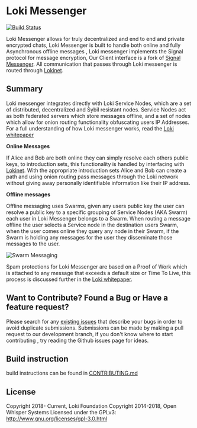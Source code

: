 # Loki Messenger

[![Build Status](https://travis-ci.org/loki-project/loki-messenger.svg?branch=development)](https://travis-ci.org/loki-project/loki-messenger)

Loki Messenger allows for truly decentralized and end to end and private encrypted chats, Loki Messenger is built to handle both online and fully Asynchronous offline messages , Loki messenger implements the Signal protocol for message encryption, Our Client interface is a fork of [Signal Messenger](https://signal.org/). All communication that passes through Loki messenger is routed through [Lokinet](https://github.com/loki-project/loki-network).

## Summary

Loki messenger integrates directly with Loki Service Nodes, which are a set of distributed, decentralized and Sybil resistant nodes. Service Nodes act as both federated servers which store messages offline, and a set of nodes which allow for onion routing functionality obfuscating users IP Addresses. For a full understanding of how Loki messenger works, read the [Loki whitepaper](https://loki.network/wp-content/uploads/2018/08/LokiWhitepaperV3_1.pdf)

**Online Messages**

If Alice and Bob are both online they can simply resolve each others public keys, to introduction sets, this functionality is handled by interfacing with [Lokinet](https://github.com/loki-project/loki-network). With the appropriate introduction sets Alice and Bob can create a path and using onion routing pass messages through the Loki network without giving away personally identifiable information like their IP address.

**Offline messages**

Offline messaging uses Swarms, given any users public key the user can resolve a public key to a specific grouping of Service Nodes (AKA Swarm) each user in Loki Messenger belongs to a Swarm. When routing a message offline the user selects a Service node in the destination users Swarm, when the user comes online they query any node in their Swarm, if the Swarm is holding any messages for the user they disseminate those messages to the user.

![Swarm Messaging](https://i.imgur.com/o13Knds.png)

Spam protections for Loki Messenger are based on a Proof of Work which is attached to any message that exceeds a default size or Time To Live, this process is discussed further in the [Loki whitepaper](https://loki.network/wp-content/uploads/2018/08/LokiWhitepaperV3_1.pdf).

## Want to Contribute? Found a Bug or Have a feature request?

Please search for any [existing issues](https://github.com/loki-project/loki-messenger/issues) that describe your bugs in order to avoid duplicate submissions. Submissions can be made by making a pull request to our development branch, if you don't know where to start contributing , try reading the Github issues page for ideas.

## Build instruction

build instructions can be found in [CONTRIBUTING.md](CONTRIBUTING.md)

## License

Copyright 2018- Current, Loki Foundation
Copyright 2014-2018, Open Whisper Systems
Licensed under the GPLv3: http://www.gnu.org/licenses/gpl-3.0.html
